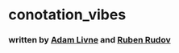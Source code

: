 # conotation_vibes

### written by [Adam Livne](https://github.com/adamal92) and [Ruben Rudov](https://github.com/rubenrudov)  
